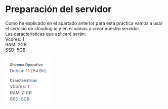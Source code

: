 # Preparación del servidor  

Como he explicado en el apartado anterior para esta práctica vamos a usar el servicio de clouding.io y en el vamos a crear nuestro servidor.  
Las carácteristicas que aplicaré serán:  
Vcores: 1  
RAM: 2GB  
SSD: 5GB  

![](https://github.com/anamontejo95/Instalaci-n-K0S-en-remoto/blob/main/imagenes/caracteristicas-servidor.PNG)
